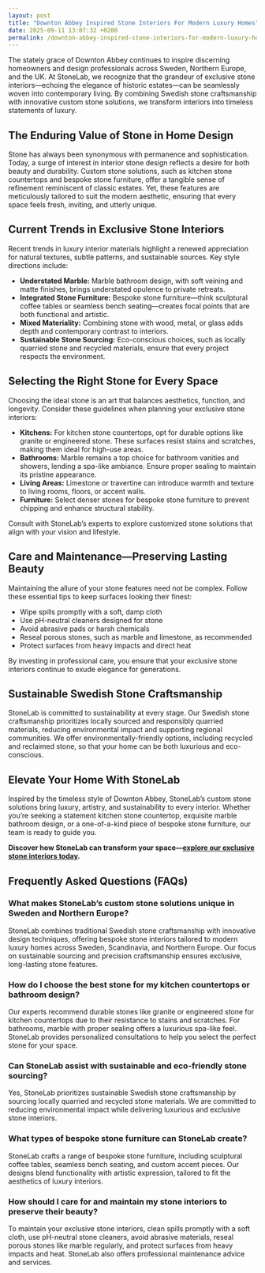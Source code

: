 ```yaml
---
layout: post
title: "Downton Abbey Inspired Stone Interiors For Modern Luxury Homes"
date: 2025-09-11 13:07:32 +0200
permalink: /downton-abbey-inspired-stone-interiors-for-modern-luxury-homes/
---
```

The stately grace of Downton Abbey continues to inspire discerning homeowners and design professionals across Sweden, Northern Europe, and the UK. At StoneLab, we recognize that the grandeur of exclusive stone interiors—echoing the elegance of historic estates—can be seamlessly woven into contemporary living. By combining Swedish stone craftsmanship with innovative custom stone solutions, we transform interiors into timeless statements of luxury.

## The Enduring Value of Stone in Home Design

Stone has always been synonymous with permanence and sophistication. Today, a surge of interest in interior stone design reflects a desire for both beauty and durability. Custom stone solutions, such as kitchen stone countertops and bespoke stone furniture, offer a tangible sense of refinement reminiscent of classic estates. Yet, these features are meticulously tailored to suit the modern aesthetic, ensuring that every space feels fresh, inviting, and utterly unique.

## Current Trends in Exclusive Stone Interiors

Recent trends in luxury interior materials highlight a renewed appreciation for natural textures, subtle patterns, and sustainable sources. Key style directions include:

- **Understated Marble:** Marble bathroom design, with soft veining and matte finishes, brings understated opulence to private retreats.
- **Integrated Stone Furniture:** Bespoke stone furniture—think sculptural coffee tables or seamless bench seating—creates focal points that are both functional and artistic.
- **Mixed Materiality:** Combining stone with wood, metal, or glass adds depth and contemporary contrast to interiors.
- **Sustainable Stone Sourcing:** Eco-conscious choices, such as locally quarried stone and recycled materials, ensure that every project respects the environment.

## Selecting the Right Stone for Every Space

Choosing the ideal stone is an art that balances aesthetics, function, and longevity. Consider these guidelines when planning your exclusive stone interiors:

- **Kitchens:** For kitchen stone countertops, opt for durable options like granite or engineered stone. These surfaces resist stains and scratches, making them ideal for high-use areas.
- **Bathrooms:** Marble remains a top choice for bathroom vanities and showers, lending a spa-like ambiance. Ensure proper sealing to maintain its pristine appearance.
- **Living Areas:** Limestone or travertine can introduce warmth and texture to living rooms, floors, or accent walls.
- **Furniture:** Select denser stones for bespoke stone furniture to prevent chipping and enhance structural stability.

Consult with StoneLab’s experts to explore customized stone solutions that align with your vision and lifestyle.

## Care and Maintenance—Preserving Lasting Beauty

Maintaining the allure of your stone features need not be complex. Follow these essential tips to keep surfaces looking their finest:

- Wipe spills promptly with a soft, damp cloth
- Use pH-neutral cleaners designed for stone
- Avoid abrasive pads or harsh chemicals
- Reseal porous stones, such as marble and limestone, as recommended
- Protect surfaces from heavy impacts and direct heat

By investing in professional care, you ensure that your exclusive stone interiors continue to exude elegance for generations.

## Sustainable Swedish Stone Craftsmanship

StoneLab is committed to sustainability at every stage. Our Swedish stone craftsmanship prioritizes locally sourced and responsibly quarried materials, reducing environmental impact and supporting regional communities. We offer environmentally-friendly options, including recycled and reclaimed stone, so that your home can be both luxurious and eco-conscious.

## Elevate Your Home With StoneLab

Inspired by the timeless style of Downton Abbey, StoneLab’s custom stone solutions bring luxury, artistry, and sustainability to every interior. Whether you’re seeking a statement kitchen stone countertop, exquisite marble bathroom design, or a one-of-a-kind piece of bespoke stone furniture, our team is ready to guide you.

**Discover how StoneLab can transform your space—[explore our exclusive stone interiors today](https://stonelab.se/).**

## Frequently Asked Questions (FAQs)

### What makes StoneLab’s custom stone solutions unique in Sweden and Northern Europe?
StoneLab combines traditional Swedish stone craftsmanship with innovative design techniques, offering bespoke stone interiors tailored to modern luxury homes across Sweden, Scandinavia, and Northern Europe. Our focus on sustainable sourcing and precision craftsmanship ensures exclusive, long-lasting stone features.

### How do I choose the best stone for my kitchen countertops or bathroom design?
Our experts recommend durable stones like granite or engineered stone for kitchen countertops due to their resistance to stains and scratches. For bathrooms, marble with proper sealing offers a luxurious spa-like feel. StoneLab provides personalized consultations to help you select the perfect stone for your space.

### Can StoneLab assist with sustainable and eco-friendly stone sourcing?
Yes, StoneLab prioritizes sustainable Swedish stone craftsmanship by sourcing locally quarried and recycled stone materials. We are committed to reducing environmental impact while delivering luxurious and exclusive stone interiors.

### What types of bespoke stone furniture can StoneLab create?
StoneLab crafts a range of bespoke stone furniture, including sculptural coffee tables, seamless bench seating, and custom accent pieces. Our designs blend functionality with artistic expression, tailored to fit the aesthetics of luxury interiors.

### How should I care for and maintain my stone interiors to preserve their beauty?
To maintain your exclusive stone interiors, clean spills promptly with a soft cloth, use pH-neutral stone cleaners, avoid abrasive materials, reseal porous stones like marble regularly, and protect surfaces from heavy impacts and heat. StoneLab also offers professional maintenance advice and services.

<script type="application/ld+json">
{
  "@context": "https://schema.org",
  "@type": "BlogPosting",
  "headline": "Downton Abbey Inspired Stone Interiors For Modern Luxury Homes",
  "description": "Explore how StoneLab combines Swedish stone craftsmanship with custom stone solutions to create exclusive stone interiors inspired by Downton Abbey for luxury homes across Sweden and Northern Europe.",
  "image": "https://stonelab.se/assets/images/downton-abbey-inspired-stone-interiors.jpg",
  "author": {
    "@type": "Person",
    "name": "StoneLab"
  },
  "publisher": {
    "@type": "Organization",
    "name": "StoneLab",
    "logo": {
      "@type": "ImageObject",
      "url": "https://stonelab.se/assets/images/stonelab-logo.png"
    }
  },
  "mainEntityOfPage": {
    "@type": "WebPage",
    "@id": "https://stonelab.se/blog/downton-abbey-inspired-stone-interiors"
  },
  "datePublished": "2024-04-25",
  "dateModified": "2024-04-25",
  "keywords": "StoneLab, custom stone solutions, interior stone design, exclusive stone interiors, Swedish stone craftsmanship, luxury interior materials, kitchen stone countertops, marble bathroom design, bespoke stone furniture, sustainable stone sourcing",
  "inLanguage": "en-US"
}
</script>

<script type="application/ld+json">
{
  "@context": "https://schema.org",
  "@type": "FAQPage",
  "mainEntity": [
    {
      "@type": "Question",
      "name": "What makes StoneLab’s custom stone solutions unique in Sweden and Northern Europe?",
      "acceptedAnswer": {
        "@type": "Answer",
        "text": "StoneLab combines traditional Swedish stone craftsmanship with innovative design techniques, offering bespoke stone interiors tailored to modern luxury homes across Sweden, Scandinavia, and Northern Europe. Our focus on sustainable sourcing and precision craftsmanship ensures exclusive, long-lasting stone features."
      }
    },
    {
      "@type": "Question",
      "name": "How do I choose the best stone for my kitchen countertops or bathroom design?",
      "acceptedAnswer": {
        "@type": "Answer",
        "text": "Our experts recommend durable stones like granite or engineered stone for kitchen countertops due to their resistance to stains and scratches. For bathrooms, marble with proper sealing offers a luxurious spa-like feel. StoneLab provides personalized consultations to help you select the perfect stone for your space."
      }
    },
    {
      "@type": "Question",
      "name": "Can StoneLab assist with sustainable and eco-friendly stone sourcing?",
      "acceptedAnswer": {
        "@type": "Answer",
        "text": "Yes, StoneLab prioritizes sustainable Swedish stone craftsmanship by sourcing locally quarried and recycled stone materials. We are committed to reducing environmental impact while delivering luxurious and exclusive stone interiors."
      }
    },
    {
      "@type": "Question",
      "name": "What types of bespoke stone furniture can StoneLab create?",
      "acceptedAnswer": {
        "@type": "Answer",
        "text": "StoneLab crafts a range of bespoke stone furniture, including sculptural coffee tables, seamless bench seating, and custom accent pieces. Our designs blend functionality with artistic expression, tailored to fit the aesthetics of luxury interiors."
      }
    },
    {
      "@type": "Question",
      "name": "How should I care for and maintain my stone interiors to preserve their beauty?",
      "acceptedAnswer": {
        "@type": "Answer",
        "text": "To maintain your exclusive stone interiors, clean spills promptly with a soft cloth, use pH-neutral stone cleaners, avoid abrasive materials, reseal porous stones like marble regularly, and protect surfaces from heavy impacts and heat. StoneLab also offers professional maintenance advice and services."
      }
    }
  ]
}
</script>